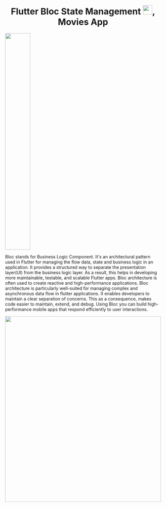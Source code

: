 <h1 align="center" style = "">Flutter Bloc State Management <img src="https://raw.githubusercontent.com/MartinHeinz/MartinHeinz/master/wave.gif" width="30px">, Movies App</h1>

<a href="#"><img width="40%" height="700px" src="https://github.com/user-attachments/assets/45e82b51-0fb9-4106-9e61-96a095138bd3"/></a>

Bloc stands for Business Logic Component. It's an architectural pattern used in Flutter for managing the flow data, state and business logic in an application. It provides a structured way to separate the presentation layer(UI) from the business logic layer. As a result, this helps in developing more maintainable, testable, and scalable Flutter apps. Bloc architecture is often used to create reactive and high-performance applications. Bloc architecture is particularly well-suited for managing complex and asynchronous data flow in flutter applications. It enables developers to maintain a clear separation of concerns. This as a consequence, makes code easier to maintain, extend, and debug. Using Bloc you can build high-performance mobile apps that respond efficiently to user interactions.

<a href="#"><img width="100%" height="600px" src="[https://github.com/user-attachments/assets/45e82b51-0fb9-4106-9e61-96a095138bd3](https://github.com/user-attachments/assets/2520281e-26c8-4dd5-99df-37d9f83a3688)"/></a>



